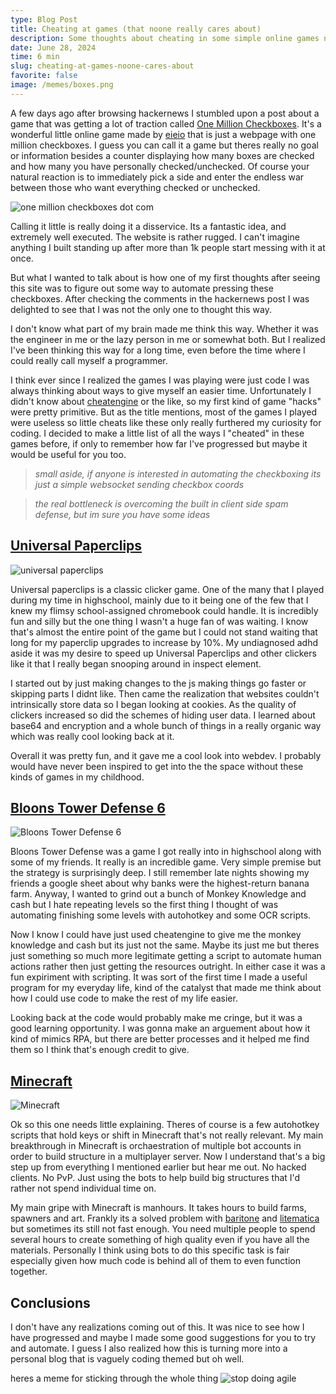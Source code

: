```yaml
---
type: Blog Post
title: Cheating at games (that noone really cares about)
description: Some thoughts about cheating in some simple online games noone cares about . And sort of how they got me into programming?
date: June 28, 2024
time: 6 min
slug: cheating-at-games-noone-cares-about
favorite: false
image: /memes/boxes.png
---
```


A few days ago after browsing hackernews I stumbled upon a post about a game that was getting a lot of traction called [One Million Checkboxes](https://onemillioncheckboxes.com/). It's a wonderful little online game made by [eieio](https://eieio.games/) that is just a webpage with one million checkboxes. I guess you can call it a game but theres really no goal or information besides a counter displaying how many boxes are checked and how many you have personally checked/unchecked. Of course your natural reaction is to immediately pick a side and enter the endless war between those who want everything checked or unchecked. 

<img title="Meme" alt="one million checkboxes dot com" src="/memes/boxes.png">

Calling it little is really doing it a disservice. Its a fantastic idea, and extremely well executed. The website is rather rugged. I can't imagine anything I built standing up after more than 1k people start messing with it at once.

But what I wanted to talk about is how one of my first thoughts after seeing this site was to figure out some way to automate pressing these checkboxes. After checking the comments in the hackernews post I was delighted to see that I was not the only one to thought this way. 

I don't know what part of my brain made me think this way. Whether it was the engineer in me or the lazy person in me or somewhat both. But I realized I've been thinking this way for a long time, even before the time where I could really call myself a programmer.

I think ever since I realized the games I was playing were just code I was always thinking about ways to give myself an easier time. Unfortunately I didn't know about [cheatengine](https://en.wikipedia.org/wiki/Cheat_Engine) or the like, so my first kind of game "hacks" were pretty primitive. But as the title mentions, most of the games I played were useless so little cheats like these only really furthered my curiosity for coding. I decided to make a little list of all the ways I "cheated" in these games before, if only to remember how far I've progressed but maybe it would be useful for you too.

<blockquote>
  <i> small aside, if anyone is interested in automating the checkboxing its just a simple websocket sending checkbox coords</i>
</blockquote>

<blockquote>
  <i> the real bottleneck is overcoming the built in client side spam defense, but im sure you have some ideas</i>
</blockquote>

## [Universal Paperclips](https://www.decisionproblem.com/paperclips/index2.html)

<img title="Meme" alt="universal paperclips" src="/memes/paperclips.png">

Universal paperclips is a classic clicker game. One of the many that I played during my time in highschool, mainly due to it being one of the few that I knew my flimsy school-assigned chromebook could handle. It is incredibly fun and silly but the one thing I wasn't a huge fan of was waiting. I know that's almost the entire point of the game but I could not stand waiting that long for my paperclip upgrades to increase by 10%. My undiagnosed adhd aside it was my desire to speed up Universal Paperclips and other clickers like it that I really began snooping around in inspect element. 

I started out by just making changes to the js making things go faster or skipping parts I didnt like. Then came the realization that websites couldn't intrinsically store data so I began looking at cookies. As the quality of clickers increased so did the schemes of hiding user data. I learned about base64 and encryption and a whole bunch of things in a really organic way which was really cool looking back at it.

Overall it was pretty fun, and it gave me a cool look into webdev. I probably would have never been inspired to get into the the space without these kinds of games in my childhood.

## [Bloons Tower Defense 6](https://store.steampowered.com/app/960090/Bloons_TD_6/)

<img title="Meme" alt="Bloons Tower Defense 6" src="/memes/bloons.png">

Bloons Tower Defense was a game I got really into in highschool along with some of my friends. It really is an incredible game. Very simple premise but the strategy is surprisingly deep. I still remember late nights showing my friends a google sheet about why banks were the highest-return banana farm. Anyway, I wanted to grind out a bunch of Monkey Knowledge and cash but I hate repeating levels so the first thing I thought of was automating finishing some levels with autohotkey and some OCR scripts. 

Now I know I could have just used cheatengine to give me the monkey knowledge and cash but its just not the same. Maybe its just me but theres just something so much more legitimate getting a script to automate human actions rather then just getting the resources outright. In either case it was a fun expiriment with scripting. It was sort of the first time I made a useful program for my everyday life, kind of the catalyst that made me think about how I could use code to make the rest of my life easier. 

Looking back at the code would probably make me cringe, but it was a good learning opportunity. I was gonna make an arguement about how it kind of mimics RPA, but there are better processes and it helped me find them so I think that's enough credit to give.

## [Minecraft](https://www.minecraft.net/en-us)

<img title="Meme" alt="Minecraft" src="/memes/minecraft.png">

Ok so this one needs little explaining. Theres of course is a few autohotkey scripts that hold keys or shift in Minecraft that's not really relevant. My main breakthrough in Minecraft is orchaestration of multiple bot accounts in order to build structure in a multiplayer server. Now I understand that's a big step up from everything I mentioned earlier but hear me out. No hacked clients. No PvP. Just using the bots to help build big structures that I'd rather not spend individual time on.

My main gripe with Minecraft is manhours. It takes hours to build farms, spawners and art. Frankly its a solved problem with [baritone](https://github.com/cabaletta/baritone) and [litematica](https://github.com/maruohon/litematica) but sometimes its still not fast enough. You need multiple people to spend several hours to create something of high quality even if you have all the materials. Personally I think using bots to do this specific task is fair especially given how much code is behind all of them to even function together.

## Conclusions

I don't have any realizations coming out of this. It was nice to see how I have progressed and maybe I made some good suggestions for you to try and automate. I guess I also realized how this is turning more into a personal blog that is vaguely coding themed but oh well.

heres a meme for sticking through the whole thing
<img title="Meme" alt="stop doing agile" src="/memes/agile.webp">
